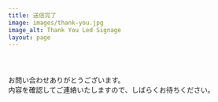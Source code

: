 ```yaml
---
title: 送信完了
image: images/thank-you.jpg
image_alt: Thank You Led Signage
layout: page
---
```

　  
　  
お問い合わせありがとうございます。  
内容を確認してご連絡いたしますので、しばらくお待ちください。